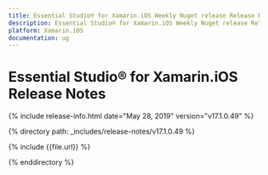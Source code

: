 ```yaml
---
title: Essential Studio® for Xamarin.iOS Weekly Nuget release Release Notes  
description: Essential Studio® for Xamarin.iOS Weekly Nuget release Release Notes  
platform: Xamarin.iOS
documentation: ug
---
```


# Essential Studio® for Xamarin.iOS  Release Notes  

{% include release-info.html date="May 28, 2019"  version="v17.1.0.49" %} 


{% directory path: _includes/release-notes/v17.1.0.49 %}

{% include {{file.url}} %}

{% enddirectory %}